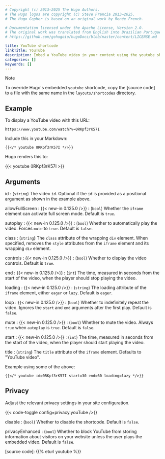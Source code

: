 ```yaml
---
# Copyright (c) 2013–2025 The Hugo Authors.
# The Hugo logos are copyright (c) Steve Francia 2013–2025.
# The Hugo Gopher is based on an original work by Renée French.

# Documentation licensed under the Apache License, Version 2.0.
# The original work was translated from English into Brazilian Portuguese.
# https://github.com/gohugoio/hugoDocs/blob/master/content/LICENSE.md

title: YouTube shortcode
linkTitle: YouTube
description: Embed a YouTube video in your content using the youtube shortcode.
categories: []
keywords: []
---
```


> [!note]
> To override Hugo's embedded `youtube` shortcode, copy the [source code] to a file with the same name in the `layouts/shortcodes` directory.

## Example

To display a YouTube video with this URL:

```text
https://www.youtube.com/watch?v=0RKpf3rK57I
```

Include this in your Markdown:

```texts
{{</* youtube 0RKpf3rK57I */>}}
```

Hugo renders this to:

{{< youtube 0RKpf3rK57I >}}

## Arguments

id
: (`string`) The video `id`. Optional if the `id` is provided as a positional argument as shown in the example above.

allowFullScreen
: {{< new-in 0.125.0 />}}
: (`bool`) Whether the `iframe` element can activate full screen mode. Default is `true`.

autoplay
: {{< new-in 0.125.0 />}}
: (`bool`) Whether to automatically play the video. Forces `mute` to `true`. Default is `false`.

class
: (`string`) The `class` attribute of the wrapping `div` element. When specified, removes the `style` attributes from the `iframe` element and its wrapping `div` element.

controls
: {{< new-in 0.125.0 />}}
: (`bool`) Whether to display the video controls. Default is `true`.

end
: {{< new-in 0.125.0 />}}
: (`int`) The time, measured in seconds from the start of the video, when the player should stop playing the video.

loading
: {{< new-in 0.125.0 />}}
: (`string`) The loading attribute of the `iframe` element, either `eager` or `lazy`. Default is `eager`.

loop
: {{< new-in 0.125.0 />}}
: (`bool`) Whether to indefinitely repeat the video. Ignores the `start` and `end` arguments after the first play. Default is `false`.

mute
: {{< new-in 0.125.0 />}}
: (`bool`) Whether to mute the video. Always `true` when `autoplay` is `true`. Default is `false`.

start
: {{< new-in 0.125.0 />}}
: (`int`) The time, measured in seconds from the start of the video, when the player should start playing the video.

title
: (`string`) The `title` attribute of the `iframe` element. Defaults to "YouTube video".

Example using some of the above:

```text
{{</* youtube id=0RKpf3rK57I start=30 end=60 loading=lazy */>}}
```

## Privacy

Adjust the relevant privacy settings in your site configuration.

{{< code-toggle config=privacy.youTube />}}

disable
: (`bool`) Whether to disable the shortcode. Default is `false`.

privacyEnhanced
: (`bool`) Whether to block YouTube from storing information about visitors on your website unless the user plays the embedded video. Default is `false`.

[source code]: {{% eturl youtube %}}
